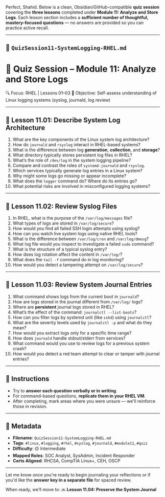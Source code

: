 Perfect, Shahid. Below is a clean, Obsidian/GitHub-compatible **quiz session** covering the **three lessons** completed under **Module 11: Analyze and Store Logs**. Each lesson section includes a **sufficient number of thoughtful, mastery-focused questions** — no answers are provided so you can practice active recall.

---

## 📄 `QuizSession11-SystemLogging-RHEL.md`

# 📘 Quiz Session – Module 11: Analyze and Store Logs

🔍 Focus: RHEL | Lessons 01–03
🎯 Objective: Self-assess understanding of Linux logging systems (syslog, journald, log review)

---

## 🧠 Lesson 11.01: Describe System Log Architecture

1. What are the key components of the Linux system log architecture?
2. How do `journald` and `rsyslog` interact in RHEL-based systems?
3. What is the difference between log **generation**, **collection**, and **storage**?
4. What directory typically stores persistent log files in RHEL?
5. What’s the role of `/dev/log` in the system logging pipeline?
6. Compare and contrast the roles of `systemd-journald` and `rsyslog`.
7. Which services typically generate log entries in a Linux system?
8. Why might some logs go missing or appear incomplete?
9. What does the `logger` command do? Where do its entries go?
10. What potential risks are involved in misconfigured logging systems?

---

## 📘 Lesson 11.02: Review Syslog Files

1. In RHEL, what is the purpose of the `/var/log/messages` file?
2. What types of logs are stored in `/var/log/secure`?
3. How would you find all failed SSH login attempts using syslog?
4. How can you watch live system logs using native RHEL tools?
5. What is the difference between `/var/log/cron` and `/var/log/dmesg`?
6. What log file would you inspect to investigate a failed `sudo` command?
7. What is the structure of a typical syslog entry?
8. How does log rotation affect the content in `/var/log/`?
9. What does the `tail -f` command do in log monitoring?
10. How would you detect a tampering attempt on `/var/log/secure`?

---

## 📘 Lesson 11.03: Review System Journal Entries

1. What command shows logs from the current boot in `journald`?
2. How are logs stored in the journal different from `/var/log/` logs?
3. Where are **persistent** journal logs stored in RHEL?
4. What’s the effect of the command: `journalctl --list-boots`?
5. How can you filter logs by systemd unit (like `sshd`) using `journalctl`?
6. What are the severity levels used by `journalctl -p` and what do they mean?
7. How would you extract logs only for a specific time range?
8. How does `journald` handle stdout/stderr from services?
9. What command would you use to review logs for a previous system crash?
10. How would you detect a red team attempt to clear or tamper with journal entries?

---

## 🧾 Instructions

* Try to **answer each question verbally or in writing**.
* For command-based questions, **replicate them in your RHEL VM**.
* After completing, mark areas where you were unsure — we'll reinforce those in revision.

---

## 📘 Metadata

* **Filename**: `QuizSession11-SystemLogging-RHEL.md`
* **Tags**: `#linux`, `#logging`, `#rhel`, `#syslog`, `#journald`, `#module11`, `#quiz`
* **Difficulty**: 🟡 Intermediate
* **Mapped Roles**: SOC Analyst, SysAdmin, Incident Responder
* **Certs Aligned**: RHCSA, CompTIA Linux+, CEH, OSCP

---

Let me know once you're ready to begin journaling your reflections or if you'd like the **answer key in a separate file** for spaced review.

When ready, we’ll move to:
🔜 **Lesson 11.04: Preserve the System Journal**
